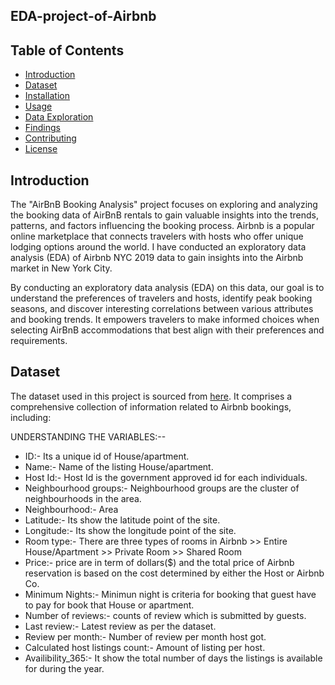 ## EDA-project-of-Airbnb
## Table of Contents
- [Introduction](#introduction)
- [Dataset](#dataset)
- [Installation](#installation)
- [Usage](#usage)
- [Data Exploration](#data-exploration)
- [Findings](#findings)
- [Contributing](#contributing)
- [License](#license)


## Introduction
The "AirBnB Booking Analysis" project focuses on exploring and analyzing the booking data of AirBnB rentals to gain valuable insights into the trends, patterns, and factors influencing the booking process. Airbnb is a popular online marketplace that connects travelers with hosts who offer unique lodging options around the world.
I have conducted an exploratory data analysis (EDA) of Airbnb NYC 2019 data to gain insights into the Airbnb market in New York City.

By conducting an exploratory data analysis (EDA) on this data, our goal is to understand the preferences of travelers and hosts, identify peak booking seasons, and discover interesting correlations between various attributes and booking trends. It empowers travelers to make informed choices when selecting AirBnB accommodations that best align with their preferences and requirements.

## Dataset
The dataset used in this project is sourced from [here](https://drive.google.com/file/d/1ioU5r9KEYSfwgfUi22SclVkx4l1a_8ou/view?usp=sharing). It comprises a comprehensive collection of information related to Airbnb bookings, including:


UNDERSTANDING THE VARIABLES:--
* ID:-    Its a unique id of House/apartment.
* Name:-  Name of the listing House/apartment.
* Host Id:-  Host Id is the government approved id for each individuals.
* Neighbourhood groups:-  Neighbourhood groups are the cluster of neighbourhoods in the area.
* Neighbourhood:-  Area
* Latitude:- Its show the latitude point of the site.
* Longitude:-  Its show the longitude point of the site.
* Room type:-  There are three types of rooms in Airbnb
         >> Entire House/Apartment
         >> Private Room
         >> Shared Room
* Price:-  price are in term of dollars($) and the total price of Airbnb  reservation is based on the cost
determined by either the Host or Airbnb Co.
* Minimum Nights:-  Minimun night is criteria for booking that guest have to pay for book that House or apartment.
* Number of reviews:-  counts of review which is submitted by guests.
* Last review:-  Latest review as per the dataset.
* Review per month:- Number of review per month host got.
* Calculated host listings count:-  Amount of listing per host.
* Availibility_365:- It show the total number of days the listings is available for during the year.
